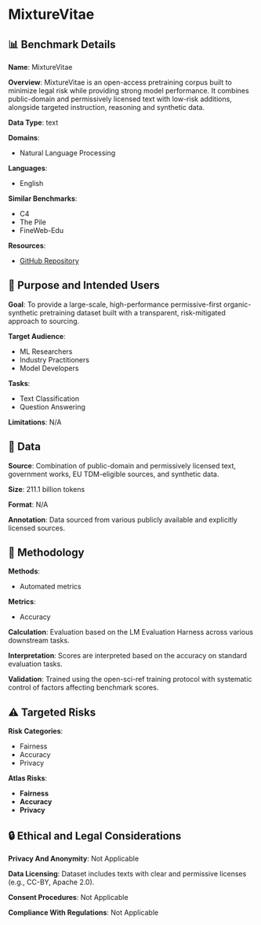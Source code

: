 # MixtureVitae

## 📊 Benchmark Details

**Name**: MixtureVitae

**Overview**: MixtureVitae is an open-access pretraining corpus built to minimize legal risk while providing strong model performance. It combines public-domain and permissively licensed text with low-risk additions, alongside targeted instruction, reasoning and synthetic data.

**Data Type**: text

**Domains**:
- Natural Language Processing

**Languages**:
- English

**Similar Benchmarks**:
- C4
- The Pile
- FineWeb-Edu

**Resources**:
- [GitHub Repository](https://github.com/ontocord/mixturevitae)

## 🎯 Purpose and Intended Users

**Goal**: To provide a large-scale, high-performance permissive-first organic-synthetic pretraining dataset built with a transparent, risk-mitigated approach to sourcing.

**Target Audience**:
- ML Researchers
- Industry Practitioners
- Model Developers

**Tasks**:
- Text Classification
- Question Answering

**Limitations**: N/A

## 💾 Data

**Source**: Combination of public-domain and permissively licensed text, government works, EU TDM-eligible sources, and synthetic data.

**Size**: 211.1 billion tokens

**Format**: N/A

**Annotation**: Data sourced from various publicly available and explicitly licensed sources.

## 🔬 Methodology

**Methods**:
- Automated metrics

**Metrics**:
- Accuracy

**Calculation**: Evaluation based on the LM Evaluation Harness across various downstream tasks.

**Interpretation**: Scores are interpreted based on the accuracy on standard evaluation tasks.

**Validation**: Trained using the open-sci-ref training protocol with systematic control of factors affecting benchmark scores.

## ⚠️ Targeted Risks

**Risk Categories**:
- Fairness
- Accuracy
- Privacy

**Atlas Risks**:
- **Fairness**
- **Accuracy**
- **Privacy**

## 🔒 Ethical and Legal Considerations

**Privacy And Anonymity**: Not Applicable

**Data Licensing**: Dataset includes texts with clear and permissive licenses (e.g., CC-BY, Apache 2.0).

**Consent Procedures**: Not Applicable

**Compliance With Regulations**: Not Applicable
